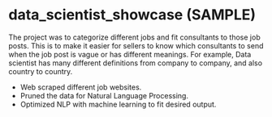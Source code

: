 # data_scientist_showcase (SAMPLE)

The project was to categorize different jobs and fit consultants to those job posts. 
This is to make it easier for sellers to know which consultants to send when the job post is vague or has different meanings. 
For example, Data scientist has many different definitions from company to company, and also country to country.
- Web scraped different job websites.
- Pruned the data for Natural Language Processing.
- Optimized NLP with machine learning to fit desired output.
